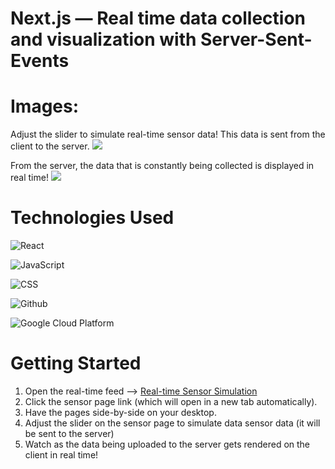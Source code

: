 # Next.js — Real time data collection and visualization with Server-Sent-Events 


# Images:

Adjust the slider to simulate real-time sensor data! This data is sent from the client to the server.
<img src="https://i.imgur.com/nxtBfjS.png">

From the server, the data that is constantly being collected is displayed in real time!
<img src="https://i.imgur.com/334sVik.png">


# Technologies Used

![React](https://img.shields.io/badge/React-20232A?style=for-the-badge&logo=react&logoColor=61DAFB)

![JavaScript](https://img.shields.io/badge/JavaScript-323330?style=for-the-badge&logo=javascript&logoColor=F7DF1E)

![CSS](https://img.shields.io/badge/CSS3-1572B6?style=for-the-badge&logo=css3&logoColor=white)

![Github](https://img.shields.io/badge/GitHub-100000?style=for-the-badge&logo=github&logoColor=white)

![Google Cloud Platform](https://upload.wikimedia.org/wikipedia/commons/thumb/5/51/Google_Cloud_logo.svg/1024px-Google_Cloud_logo.svg.png?20210208232155)


# Getting Started

1. Open the real-time feed —> [Real-time Sensor Simulation](https://nextjs-sensor-demo-3lam4rtc4a-uc.a.run.app/)
2. Click the sensor page link (which will open in a new tab automatically).
3. Have the pages side-by-side on your desktop. 
4. Adjust the slider on the sensor page to simulate data sensor data (it will be sent to the server)
5. Watch as the data being uploaded to the server gets rendered on the client in real time! 

